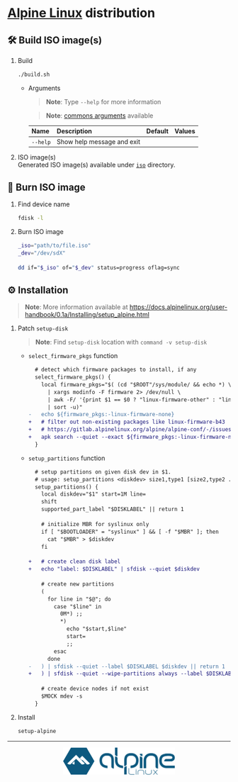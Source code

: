 <!-- markdownlint-disable MD033 -->

# [Alpine Linux](https://www.alpinelinux.org) distribution

## :hammer_and_wrench: Build ISO image(s)

1. Build

   ```sh
   ./build.sh
   ```

   - Arguments

     > **Note**: Type `--help` for more information

     > **Note**: [commons arguments](../../../scripts/README.md#commons-arguments) available

     | **Name** | **Description**            | **Default** | **Values** |
     | -------- | -------------------------- | ----------- | ---------- |
     | `--help` | Show help message and exit |

2. ISO image(s) \
   Generated ISO image(s) available under [`iso`](./iso/) directory.

## :floppy_disk: Burn ISO image

1. Find device name

   ```sh
   fdisk -l
   ```

2. Burn ISO image

   ```sh
   _iso="path/to/file.iso"
   _dev="/dev/sdX"
   
   dd if="$_iso" of="$_dev" status=progress oflag=sync
   ```

## :gear: Installation

> **Note**: More information available at <https://docs.alpinelinux.org/user-handbook/0.1a/Installing/setup_alpine.html>

1. Patch `setup-disk`

   > **Note**: Find `setup-disk` location with `command -v setup-disk`

   - `select_firmware_pkgs` function

     ```diff
       # detect which firmware packages to install, if any
       select_firmware_pkgs() {
         local firmware_pkgs="$( (cd "$ROOT"/sys/module/ && echo *) \
           | xargs modinfo -F firmware 2> /dev/null \
           | awk -F/ '{print $1 == $0 ? "linux-firmware-other" : "linux-firmware-"$1}' \
           | sort -u)"
     -   echo ${firmware_pkgs:-linux-firmware-none}
     +   # filter out non-existing packages like linux-firmware-b43
     +   # https://gitlab.alpinelinux.org/alpine/alpine-conf/-/issues/10530
     +   apk search --quiet --exact ${firmware_pkgs:-linux-firmware-none}
       }
     ```

   - `setup_partitions` function

     ```diff
       # setup partitions on given disk dev in $1.
       # usage: setup_partitions <diskdev> size1,type1 [size2,type2 ...]
       setup_partitions() {
         local diskdev="$1" start=1M line=
         shift
         supported_part_label "$DISKLABEL" || return 1

         # initialize MBR for syslinux only
         if [ "$BOOTLOADER" = "syslinux" ] && [ -f "$MBR" ]; then
           cat "$MBR" > $diskdev
         fi

     +   # create clean disk label
     +   echo "label: $DISKLABEL" | sfdisk --quiet $diskdev

         # create new partitions
         (
           for line in "$@"; do
             case "$line" in
               0M*) ;;
               *)
                 echo "$start,$line"
                 start=
                 ;;
             esac
           done
     -   ) | sfdisk --quiet --label $DISKLABEL $diskdev || return 1
     +   ) | sfdisk --quiet --wipe-partitions always --label $DISKLABEL $diskdev || return 1

         # create device nodes if not exist
         $MOCK mdev -s
       }
     ```

2. Install

   ```sh
   setup-alpine
   ```

---

<p align="center">
  <img src="./logo.png" alt="Alpine Linux logo" width="50%" />
</p>
